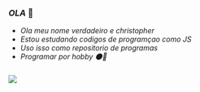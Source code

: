 ### *OLA* 🖤

- *Ola meu nome verdadeiro e christopher*
- *Estou estudando codigos de programçao como JS*
- *Uso isso como repositorio de programas*
- *Programar por hobby 🌑🍃*


![]()



![](https://media.tenor.com/WLcbm7ihHHsAAAAM/aesthetic.gif)





 
 
 
